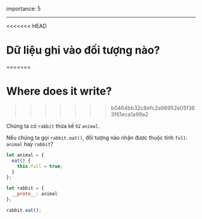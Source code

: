 importance: 5

---

<<<<<<< HEAD
# Dữ liệu ghi vào đối tượng nào?
=======
# Where does it write?
>>>>>>> b0464bb32c8efc2a98952e05f363f61eca1a99a2

Chúng ta có `rabbit` thừa kế từ `animal`.

Nếu chúng ta gọi `rabbit.eat()`, đối tượng nào nhận được thuộc tính `full`: `animal` hay `rabbit`? 

```js
let animal = {
  eat() {
    this.full = true;
  }
};

let rabbit = {
  __proto__: animal
};

rabbit.eat();
```
